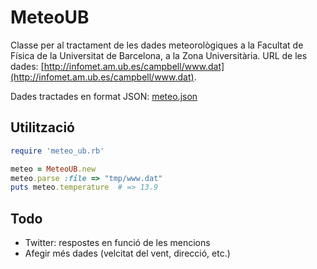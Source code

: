 MeteoUB
=======
Classe per al tractament de les dades meteorològiques a la Facultat de Física de la Universitat de Barcelona, a la Zona Universitària.
URL de les dades: [http://infomet.am.ub.es/campbell/www.dat](http://infomet.am.ub.es/campbell/www.dat).

Dades tractades en format JSON: [meteo.json](http://ulisses.fis.ub.edu:8001/services/meteo/meteo.json)

Utilització
-----------

```ruby
require 'meteo_ub.rb'

meteo = MeteoUB.new
meteo.parse :file => "tmp/www.dat"
puts meteo.temperature	# => 13.9
```

Todo
----
* Twitter: respostes en funció de les mencions
* Afegir més dades (velcitat del vent, direcció, etc.)